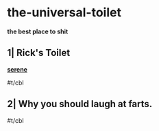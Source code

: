# the-universal-toilet

__the best place to shit__


## 1| Rick's Toilet

__[serene](https://www.youtube.com/watch?v=MU4WlERyyBY)__

#t/cbl

## 2| Why you should laugh at farts.

#t/cbl
